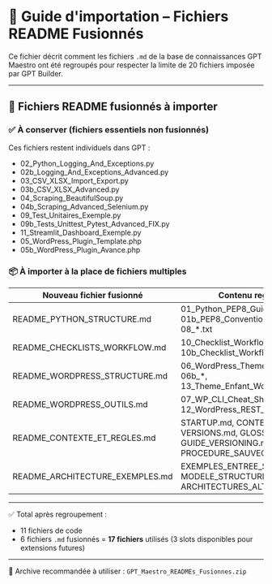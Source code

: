 # 📘 Guide d'importation – Fichiers README Fusionnés

Ce fichier décrit comment les fichiers `.md` de la base de connaissances GPT Maestro ont été regroupés pour respecter la limite de 20 fichiers imposée par GPT Builder.

---

## 🧱 Fichiers README fusionnés à importer

### ✅ À conserver (fichiers essentiels non fusionnés)
Ces fichiers restent individuels dans GPT :
- 02_Python_Logging_And_Exceptions.py
- 02b_Logging_And_Exceptions_Advanced.py
- 03_CSV_XLSX_Import_Export.py
- 03b_CSV_XLSX_Advanced.py
- 04_Scraping_BeautifulSoup.py
- 04b_Scraping_Advanced_Selenium.py
- 09_Test_Unitaires_Exemple.py
- 09b_Tests_Unittest_Pytest_Advanced_FIX.py
- 11_Streamlit_Dashboard_Exemple.py
- 05_WordPress_Plugin_Template.php
- 05b_WordPress_Plugin_Avance.php

### 📦 À importer à la place de fichiers multiples

| Nouveau fichier fusionné               | Contenu regroupé                                                                 |
|----------------------------------------|----------------------------------------------------------------------------------|
| README_PYTHON_STRUCTURE.md             | 01_Python_PEP8_Guide.md, 01b_PEP8_Conventions_Avance.md, 08_*.txt               |
| README_CHECKLISTS_WORKFLOW.md          | 10_Checklist_Workflow.md, 10b_Checklist_Workflow_Avance.md                     |
| README_WORDPRESS_STRUCTURE.md          | 06_WordPress_Theme_Structure.md, 06b_*, 13_Theme_Enfant_WordPress.md           |
| README_WORDPRESS_OUTILS.md             | 07_WP_CLI_Cheat_Sheet.md, 07b_*, 12_WordPress_REST_API_Exemple.md              |
| README_CONTEXTE_ET_REGLES.md           | STARTUP.md, CONTEXT.md, VERSIONS.md, GLOSSAIRE.md, GUIDE_VERSIONING.md, PROCEDURE_SAUVEGARDE.md |
| README_ARCHITECTURE_EXEMPLES.md        | EXEMPLES_ENTREE_SORTIE.md, MODELE_STRUCTUREL_PROJET.md, ARCHITECTURES_ALTERNATIVES.md |

---

✅ Total après regroupement :
- 11 fichiers de code
- 6 fichiers `.md` fusionnés
= **17 fichiers** utilisés (3 slots disponibles pour extensions futures)

---

📁 Archive recommandée à utiliser : `GPT_Maestro_READMEs_Fusionnes.zip`
